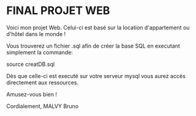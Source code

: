 # FINAL PROJET WEB

Voici mon projet Web.
Celui-ci est basé sur la location d'appartement ou d'hôtel dans le monde !

Vous trouverez un fichier .sql afin de créer la base SQL en executant simplement la commande:

source creatDB.sql

Dès que celle-ci est executé sur votre serveur mysql vous aurez accès directement aux ressources.

Amusez-vous bien !

Cordialement,
MALVY Bruno
